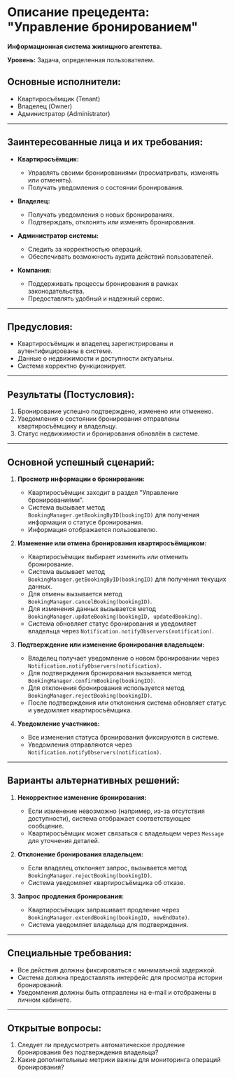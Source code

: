 
# Описание прецедента: "Управление бронированием"

**Информационная система жилищного агентства.**

**Уровень:** Задача, определенная пользователем.

## Основные исполнители:
- Квартиросъёмщик (Tenant)
- Владелец (Owner)
- Администратор (Administrator)

---

## Заинтересованные лица и их требования:
- **Квартиросъёмщик:**
  - Управлять своими бронированиями (просматривать, изменять или отменять).
  - Получать уведомления о состоянии бронирования.

- **Владелец:**
  - Получать уведомления о новых бронированиях.
  - Подтверждать, отклонять или изменять бронирования.

- **Администратор системы:**
  - Следить за корректностью операций.
  - Обеспечивать возможность аудита действий пользователей.

- **Компания:**
  - Поддерживать процессы бронирования в рамках законодательства.
  - Предоставлять удобный и надежный сервис.

---

## Предусловия:
- Квартиросъёмщик и владелец зарегистрированы и аутентифицированы в системе.
- Данные о недвижимости и доступности актуальны.
- Система корректно функционирует.

---

## Результаты (Постусловия):
1. Бронирование успешно подтверждено, изменено или отменено.
2. Уведомления о состоянии бронирования отправлены квартиросъёмщику и владельцу.
3. Статус недвижимости и бронирования обновлён в системе.

---

## Основной успешный сценарий:

1. **Просмотр информации о бронировании:**
    - Квартиросъёмщик заходит в раздел "Управление бронированиями".
    - Система вызывает метод `BookingManager.getBookingByID(bookingID)` для получения информации о статусе бронирования.
    - Информация отображается пользователю.

2. **Изменение или отмена бронирования квартиросъёмщиком:**
    - Квартиросъёмщик выбирает изменить или отменить бронирование.
    - Система вызывает метод `BookingManager.getBookingByID(bookingID)` для получения текущих данных.
    - Для отмены вызывается метод `BookingManager.cancelBooking(bookingID)`.
    - Для изменения данных вызывается метод `BookingManager.updateBooking(bookingID, updatedBooking)`.
    - Система обновляет статус бронирования и уведомляет владельца через `Notification.notifyObservers(notification)`.

3. **Подтверждение или изменение бронирования владельцем:**
    - Владелец получает уведомление о новом бронировании через `Notification.notifyObservers(notification)`.
    - Для подтверждения бронирования вызывается метод `BookingManager.confirmBooking(bookingID)`.
    - Для отклонения бронирования используется метод `BookingManager.rejectBooking(bookingID)`.
    - После подтверждения или отклонения система обновляет статус и уведомляет квартиросъёмщика.

4. **Уведомление участников:**
    - Все изменения статуса бронирования фиксируются в системе.
    - Уведомления отправляются через `Notification.notifyObservers(notification)`.

---

## Варианты альтернативных решений:

1. **Некорректное изменение бронирования:**
    - Если изменение невозможно (например, из-за отсутствия доступности), система отображает соответствующее сообщение.
    - Квартиросъёмщик может связаться с владельцем через `Message` для уточнения деталей.

2. **Отклонение бронирования владельцем:**
    - Если владелец отклоняет запрос, вызывается метод `BookingManager.rejectBooking(bookingID)`.
    - Система уведомляет квартиросъёмщика об отказе.

3. **Запрос продления бронирования:**
    - Квартиросъёмщик запрашивает продление через `BookingManager.extendBooking(bookingID, newEndDate)`.
    - Система уведомляет владельца для подтверждения.

---

## Специальные требования:
- Все действия должны фиксироваться с минимальной задержкой.
- Система должна предоставлять интерфейс для просмотра истории бронирований.
- Уведомления должны быть отправлены на e-mail и отображены в личном кабинете.

---

## Открытые вопросы:
1. Следует ли предусмотреть автоматическое продление бронирования без подтверждения владельца?
2. Какие дополнительные метрики важны для мониторинга операций бронирования?
